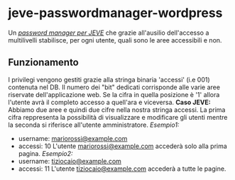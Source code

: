 # jeve-passwordmanager-wordpress
Un *[password manager per JEVE](http://jevemanagerpsw.altervista.org)* che grazie all'ausilio dell'accesso a multilivelli stabilisce, per ogni utente, quali sono le aree accessibili e non. 
## Funzionamento
I privilegi vengono gestiti grazie alla stringa binaria 'accessi' (i.e 001) contenuta nel DB. Il numero dei "bit" dedicati corrisponde alle varie aree riservate dell'applicazione web. Se la cifra in quella posizione è '1' allora l'utente avrà il completo accesso a quell'ara e viceversa. 
**Caso JEVE:**
Abbiamo due aree e quindi due cifre nella nostra stringa accessi. 
La prima cifra reppresenta la possibilità di visualizzare e modificare gli utenti mentre la seconda si riferisce all'utente amministratore.
_Esempio1:_ 
- username: mariorossi@example.com
- accessi: 10
L'utente mariorossi@example.com accederà solo alla prima pagina.
_Esempio2:_ 
- username: tiziocaio@example.com
- accessi: 11
L'utente tiziocaio@example.com accederà a tutte le pagine.
